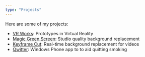 ```yaml
---
type: "Projects"
---
```


Here are some of my projects:

* <a href="" target="_blank">VR Works</a>: Prototypes in Virtual Reality
* <a href="" target="_blank">Magic Green Screen</a>: Studio quality background replacement 
* <a href="" target="_blank">Keyframe Cut</a>: Real-time background replacement for videos
* <a href="" target="_blank">Qwitter</a>: Windows Phone app to to aid quitting smoking
